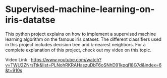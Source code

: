 # Supervised-machine-learning-on-iris-datatse
This python project explains on how to implement a supervised machine learning algorithm on the famous iris dataset. 
The different classifiers used in this project includes decision tree and k-nearest neighbors. 
For a complete explanation of this project, check out my video on this topic. 

Video Link : https://www.youtube.com/watch?v=TWU2ZNrsTtk&list=PLNohRKRAHaszuDbT6oSNhD91kpqI18G7d&index=6&t=910s
